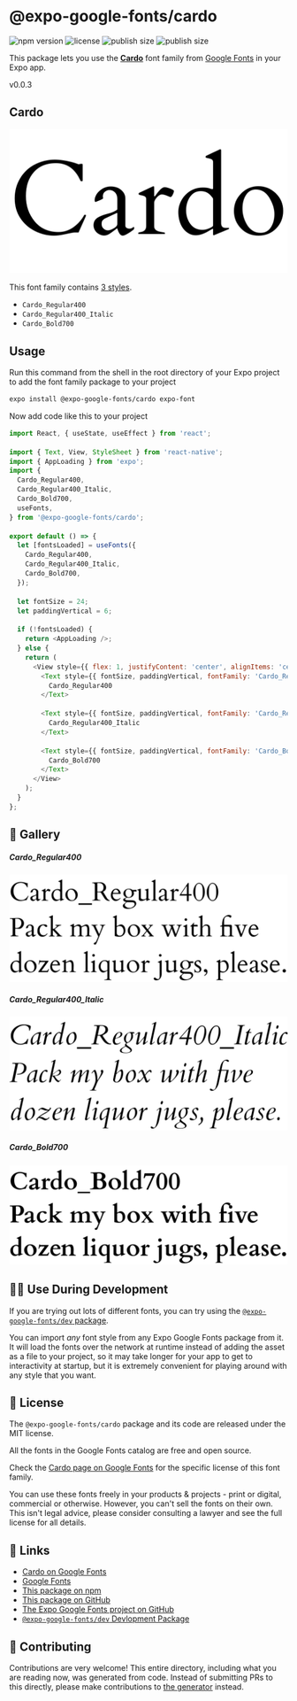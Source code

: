 # @expo-google-fonts/cardo

![npm version](https://flat.badgen.net/npm/v/@expo-google-fonts/cardo)
![license](https://flat.badgen.net/github/license/expo/google-fonts)
![publish size](https://flat.badgen.net/packagephobia/install/@expo-google-fonts/cardo)
![publish size](https://flat.badgen.net/packagephobia/publish/@expo-google-fonts/cardo)

This package lets you use the [**Cardo**](https://fonts.google.com/specimen/Cardo) font family from [Google Fonts](https://fonts.google.com/) in your Expo app.

v0.0.3

## Cardo

![Cardo](./font-family.png)

This font family contains [3 styles](#-gallery).

- `Cardo_Regular400`
- `Cardo_Regular400_Italic`
- `Cardo_Bold700`

## Usage

Run this command from the shell in the root directory of your Expo project to add the font family package to your project
```sh
expo install @expo-google-fonts/cardo expo-font
```

Now add code like this to your project
```js
import React, { useState, useEffect } from 'react';

import { Text, View, StyleSheet } from 'react-native';
import { AppLoading } from 'expo';
import {
  Cardo_Regular400,
  Cardo_Regular400_Italic,
  Cardo_Bold700,
  useFonts,
} from '@expo-google-fonts/cardo';

export default () => {
  let [fontsLoaded] = useFonts({
    Cardo_Regular400,
    Cardo_Regular400_Italic,
    Cardo_Bold700,
  });

  let fontSize = 24;
  let paddingVertical = 6;

  if (!fontsLoaded) {
    return <AppLoading />;
  } else {
    return (
      <View style={{ flex: 1, justifyContent: 'center', alignItems: 'center' }}>
        <Text style={{ fontSize, paddingVertical, fontFamily: 'Cardo_Regular400' }}>
          Cardo_Regular400
        </Text>

        <Text style={{ fontSize, paddingVertical, fontFamily: 'Cardo_Regular400_Italic' }}>
          Cardo_Regular400_Italic
        </Text>

        <Text style={{ fontSize, paddingVertical, fontFamily: 'Cardo_Bold700' }}>
          Cardo_Bold700
        </Text>
      </View>
    );
  }
};

```

## 🔡 Gallery

##### Cardo_Regular400
![Cardo_Regular400](./286e6a4bde92ea6087b503978338898808df924a3cdd8144741fa780d11603a2.ttf.png)

##### Cardo_Regular400_Italic
![Cardo_Regular400_Italic](./43bee56e6bb3d2ad574558a859227592f0b0ac881a70fd8f2cf74b808bb9be00.ttf.png)

##### Cardo_Bold700
![Cardo_Bold700](./10c0bab22a674656a3d5e94e05e64f9c6c6ea25acce0d0fc846f964985b142ce.ttf.png)


## 👩‍💻 Use During Development

If you are trying out lots of different fonts, you can try using the [`@expo-google-fonts/dev` package](https://github.com/expo/google-fonts/tree/master/font-packages/dev#readme).

You can import *any* font style from any Expo Google Fonts package from it. It will load the fonts
over the network at runtime instead of adding the asset as a file to your project, so it may take longer
for your app to get to interactivity at startup, but it is extremely convenient
for playing around with any style that you want.

## 📖 License

The `@expo-google-fonts/cardo` package and its code are released under the MIT license.

All the fonts in the Google Fonts catalog are free and open source.

Check the [Cardo page on Google Fonts](https://fonts.google.com/specimen/Cardo) for the specific license of this font family.

You can use these fonts freely in your products & projects - print or digital, commercial or otherwise. However, you can't sell the fonts on their own. This isn't legal advice, please consider consulting a lawyer and see the full license for all details.

## 🔗 Links

- [Cardo on Google Fonts](https://fonts.google.com/specimen/Cardo)
- [Google Fonts](https://fonts.google.com/)
- [This package on npm](https://www.npmjs.com/package/@expo-google-fonts/cardo)
- [This package on GitHub](https://github.com/expo/google-fonts/tree/master/font-packages/cardo)
- [The Expo Google Fonts project on GitHub](https://github.com/expo/google-fonts)
- [`@expo-google-fonts/dev` Devlopment Package](https://github.com/expo/google-fonts/tree/master/font-packages/dev)


## 🤝 Contributing

Contributions are very welcome! This entire directory, including what you are reading now, was generated from code. Instead of submitting PRs to this directly, please make contributions to [the generator](https://github.com/expo/google-fonts/tree/master/packages/generator) instead.
